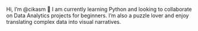 Hi, I’m @cikasm 👋 I am currently learning Python and looking to collaborate on Data Analytics projects for beginners. I’m also a puzzle lover and enjoy translating complex data into visual narratives.
<!---
cikasm/cikasm is a ✨ special ✨ repository because its `README.md` (this file) appears on your GitHub profile.
You can click the Preview link to take a look at your changes.
--->
